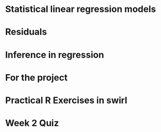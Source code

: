 


# Statistical linear regression models



# Residuals



# Inference in regression



# For the project


# Practical R Exercises in swirl


# Week 2 Quiz
